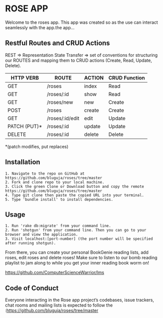 
# ROSE APP
Welcome to the roses app. This app was created so as the use can interact seamlessly with the app.the app...


## Restful Routes and CRUD Actions

REST => Representation State Transfer => set of conventions for structuring our ROUTES and mapping them to CRUD actions (Create, Read, Update, Delete).

  | HTTP VERB | ROUTE | ACTION   | CRUD Function |
| ------------- |-------------| ----------- | ------------------- |
| GET |  /roses  | index | Read |
| GET | /roses/:id | show | Read |
| GET | /roses/new | new | Create |
| POST | /roses | create | Create |
| GET | /roses/:id/edit | edit | Update |
| PATCH (PUT)* | /roses/:id | update | Update |
| DELETE | /roses/:id | delete | Delete |

*(patch modifies, put replaces)


## Installation

    1. Navigate to the repo on GitHub at https://github.com/bluguja/roses/tree/master
    2. Fork and clone repo to your local machine.
    3. Click the green Clone or Download button and copy the remote https://github.com/bluguja/roses/tree/master
    4. Type git clone then paste the copied URL into your terminal.
    5. Type 'bundle install' to install dependencies. 

## Usage

    1. Run 'rake db:migrate' from your command line.
    2. Run 'shotgun' from your command line. Then you can go to your browser and view the application.
    3. Visit localhost:[port-number] (the port number will be specified after running shotgun).

From there, you can create your personal BookGenie reading lists, add roses, edit roses and delete roses! Make sure to listen to our bomb reading playlist to jam along to while you get your inner reading book worm on!

https://github.com/ComputerScienceWarrior/lms
## Code of Conduct

Everyone interacting in the Rose app project’s codebases, issue trackers, chat rooms and mailing lists is expected to follow the :https://github.com/bluguja/roses/tree/master


